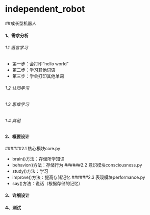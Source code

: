 # independent_robot
##成长型机器人

#### 1、需求分析

###### 1.1 语言学习
- 第一步：会打印“hello world”
- 第二步：学习其他词语
- 第三步：学会打印其他单词
###### 1.2 认知学习
###### 1.3 思维学习
###### 1.4 其他

#### 2、概要设计
######2.1 核心模块core.py
- brain()方法：存储所学知识
- behavior()方法：存储行为
######2.2 意识模块consciousness.py
- study()方法：学习
- improve()方法：提高存储记忆
######2.3 表现模块performance.py
- say()方法：说话（根据存储的记忆）

#### 3、详细设计
#### 4、测试
